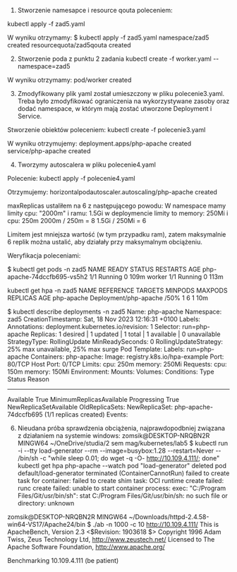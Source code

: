 1. Stworzenie namesapce i resource qouta poleceniem:

kubectl apply -f zad5.yaml

W wyniku otrzymamy:
$ kubectl apply -f zad5.yaml
namespace/zad5 created
resourcequota/zad5qouta created

2. Stworzenie poda z punktu 2 zadania
kubectl create -f worker.yaml --namespace=zad5

W wyniku otrzymamy:
pod/worker created


3. Zmodyfikowany plik yaml został umieszczony w pliku polecenie3.yaml. Treba było zmodyfikować ograniczenia na wykorzystywane zasoby oraz dodać namespace, w którym mają zostać utworzone Deployment i Service.

Stworzenie obiektów poleceniem:
kubectl create -f polecenie3.yaml

W wyniku otrzymujemy:
deployment.apps/php-apache created
service/php-apache created

4. Tworzymy autoscalera w pliku polecenie4.yaml

Polecenie:
kubectl apply -f polecenie4.yaml

Otrzymujemy:
horizontalpodautoscaler.autoscaling/php-apache created


maxReplicas ustaliłem na 6 z następującego powodu:
W namespace mamy limity cpu: "2000m" i ramu: 1.5Gi
w deploymencie limity to memory: 250Mi i cpu: 250m
2000m / 250m = 8
1.5Gi / 250Mi = 6

Limitem jest mniejsza wartość (w tym przypadku ram), zatem maksymalnie 6 replik można ustalić, aby działały przy maksymalnym obciążeniu.


Weryfikacja poleceniami:

$  kubectl get pods -n zad5
NAME                          READY   STATUS    RESTARTS   AGE
php-apache-74dccfb695-vs5h2   1/1     Running   0          109m
worker                        1/1     Running   0          113m


kubectl get hpa -n zad5
NAME         REFERENCE               TARGETS         MINPODS   MAXPODS   REPLICAS   AGE
php-apache   Deployment/php-apache   <unknown>/50%   1         6         1          10m



$ kubectl describe deployments -n zad5
Name:                   php-apache
Namespace:              zad5
CreationTimestamp:      Sat, 18 Nov 2023 12:16:31 +0100
Labels:                 <none>
Annotations:            deployment.kubernetes.io/revision: 1
Selector:               run=php-apache
Replicas:               1 desired | 1 updated | 1 total | 1 available | 0 unavailable
StrategyType:           RollingUpdate
MinReadySeconds:        0
RollingUpdateStrategy:  25% max unavailable, 25% max surge
Pod Template:
  Labels:  run=php-apache
  Containers:
   php-apache:
    Image:      registry.k8s.io/hpa-example
    Port:       80/TCP
    Host Port:  0/TCP
    Limits:
      cpu:     250m
      memory:  250Mi
    Requests:
      cpu:        150m
      memory:     150Mi
    Environment:  <none>
    Mounts:       <none>
  Volumes:        <none>
Conditions:
  Type           Status  Reason
  ----           ------  ------
  Available      True    MinimumReplicasAvailable
  Progressing    True    NewReplicaSetAvailable
OldReplicaSets:  <none>
NewReplicaSet:   php-apache-74dccfb695 (1/1 replicas created)
Events:          <none>

6. Nieudana próba sprawdzenia obciążenia, najprawdopodbniej związana z działaniem na systemie windows:
zomsik@DESKTOP-NRQBN2R MINGW64 ~/OneDrive/studia/2 sem mag/kubernetes/lab5
$ kubectl run -i --tty load-generator --rm --image=busybox:1.28 --restart=Never -- /bin/sh -c "while sleep 0.01; do wget -q -O- http://10.109.4.111/; done"
kubectl get hpa php-apache --watch
pod "load-generator" deleted
pod default/load-generator terminated (ContainerCannotRun)
failed to create task for container: failed to create shim task: OCI runtime create failed: runc create failed: unable to start container process: exec: "C:/Program Files/Git/usr/bin/sh": stat C:/Program Files/Git/usr/bin/sh: no such file or directory: unknown

zomsik@DESKTOP-NRQBN2R MINGW64 ~/Downloads/httpd-2.4.58-win64-VS17/Apache24/bin
$ ./ab -n 1000 -c 10 http://10.109.4.111/
This is ApacheBench, Version 2.3 <$Revision: 1903618 $>
Copyright 1996 Adam Twiss, Zeus Technology Ltd, http://www.zeustech.net/
Licensed to The Apache Software Foundation, http://www.apache.org/

Benchmarking 10.109.4.111 (be patient)

